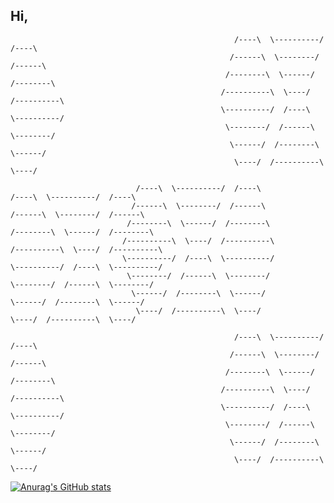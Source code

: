 ## Hi,

                                                      /----\  \----------/  /----\
                                                     /------\  \--------/  /------\ 
                                                    /--------\  \------/  /--------\
                                                   /----------\  \----/  /----------\
                                                   \----------/  /----\  \----------/
                                                    \--------/  /------\  \--------/
                                                     \------/  /--------\  \------/ 
                                                      \----/  /----------\  \----/ 
                                                      
                                /----\  \----------/  /----\                /----\  \----------/  /----\
                               /------\  \--------/  /------\              /------\  \--------/  /------\            
                              /--------\  \------/  /--------\            /--------\  \------/  /--------\
                             /----------\  \----/  /----------\          /----------\  \----/  /----------\
                             \----------/  /----\  \----------/          \----------/  /----\  \----------/
                              \--------/  /------\  \--------/            \--------/  /------\  \--------/
                               \------/  /--------\  \------/              \------/  /--------\  \------/ 
                                \----/  /----------\  \----/                \----/  /----------\  \----/ 
                                
                                                      /----\  \----------/  /----\
                                                     /------\  \--------/  /------\ 
                                                    /--------\  \------/  /--------\
                                                   /----------\  \----/  /----------\
                                                   \----------/  /----\  \----------/
                                                    \--------/  /------\  \--------/
                                                     \------/  /--------\  \------/ 
                                                      \----/  /----------\  \----/               
[![Anurag's GitHub stats](https://github-readme-stats.vercel.app/api?username=wangzhen11aaa)](https://github.com/anuraghazra/github-readme-stats)
